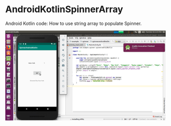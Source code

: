 # AndroidKotlinSpinnerArray
Android Kotlin code: How to use string array to populate Spinner.

![Running](image/Finish.png)
